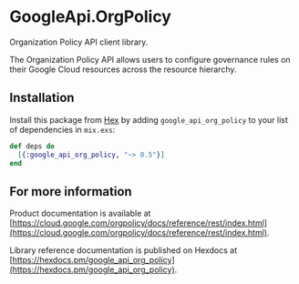 # GoogleApi.OrgPolicy

Organization Policy API client library.

The Organization Policy API allows users to configure governance rules on their Google Cloud resources across the resource hierarchy.

## Installation

Install this package from [Hex](https://hex.pm) by adding
`google_api_org_policy` to your list of dependencies in `mix.exs`:

```elixir
def deps do
  [{:google_api_org_policy, "~> 0.5"}]
end
```

## For more information

Product documentation is available at [https://cloud.google.com/orgpolicy/docs/reference/rest/index.html](https://cloud.google.com/orgpolicy/docs/reference/rest/index.html).

Library reference documentation is published on Hexdocs at
[https://hexdocs.pm/google_api_org_policy](https://hexdocs.pm/google_api_org_policy).
